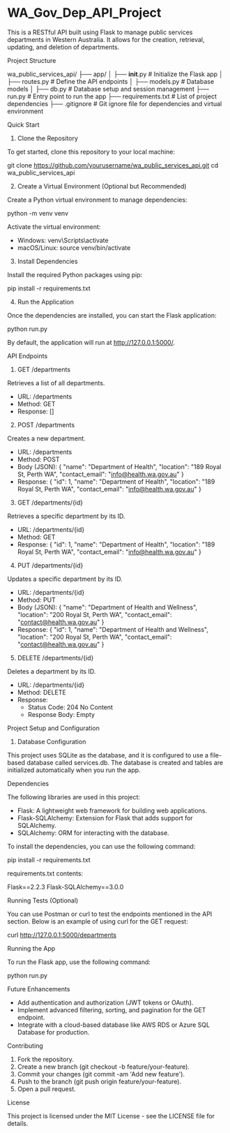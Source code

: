 # WA_Gov_Dep_API_Project
This is a RESTful API built using Flask to manage public services departments in Western Australia. 
It allows for the creation, retrieval, updating, and deletion of departments.

Project Structure

wa_public_services_api/
├── app/
│   ├── __init__.py         # Initialize the Flask app
│   ├── routes.py           # Define the API endpoints
│   ├── models.py           # Database models
│   ├── db.py               # Database setup and session management
├── run.py                  # Entry point to run the app
├── requirements.txt        # List of project dependencies
├── .gitignore              # Git ignore file for dependencies and virtual environment

Quick Start

1. Clone the Repository

To get started, clone this repository to your local machine:

git clone https://github.com/yourusername/wa_public_services_api.git
cd wa_public_services_api

2. Create a Virtual Environment (Optional but Recommended)

Create a Python virtual environment to manage dependencies:

python -m venv venv

Activate the virtual environment:
- Windows:
  venv\Scripts\activate
- macOS/Linux:
  source venv/bin/activate

3. Install Dependencies

Install the required Python packages using pip:

pip install -r requirements.txt

4. Run the Application

Once the dependencies are installed, you can start the Flask application:

python run.py

By default, the application will run at http://127.0.0.1:5000/.

API Endpoints

1. GET /departments

Retrieves a list of all departments.

- URL: /departments
- Method: GET
- Response:
  []

2. POST /departments

Creates a new department.

- URL: /departments
- Method: POST
- Body (JSON):
  {
    "name": "Department of Health",
    "location": "189 Royal St, Perth WA",
    "contact_email": "info@health.wa.gov.au"
  }
- Response:
  {
    "id": 1,
    "name": "Department of Health",
    "location": "189 Royal St, Perth WA",
    "contact_email": "info@health.wa.gov.au"
  }

3. GET /departments/{id}

Retrieves a specific department by its ID.

- URL: /departments/{id}
- Method: GET
- Response:
  {
    "id": 1,
    "name": "Department of Health",
    "location": "189 Royal St, Perth WA",
    "contact_email": "info@health.wa.gov.au"
  }

4. PUT /departments/{id}

Updates a specific department by its ID.

- URL: /departments/{id}
- Method: PUT
- Body (JSON):
  {
    "name": "Department of Health and Wellness",
    "location": "200 Royal St, Perth WA",
    "contact_email": "contact@health.wa.gov.au"
  }
- Response:
  {
    "id": 1,
    "name": "Department of Health and Wellness",
    "location": "200 Royal St, Perth WA",
    "contact_email": "contact@health.wa.gov.au"
  }

5. DELETE /departments/{id}

Deletes a department by its ID.

- URL: /departments/{id}
- Method: DELETE
- Response:
  - Status Code: 204 No Content
  - Response Body: Empty

Project Setup and Configuration

1. Database Configuration

This project uses SQLite as the database, and it is configured to use a file-based database called services.db. The database is created and tables are initialized automatically when you run the app.

Dependencies

The following libraries are used in this project:

- Flask: A lightweight web framework for building web applications.
- Flask-SQLAlchemy: Extension for Flask that adds support for SQLAlchemy.
- SQLAlchemy: ORM for interacting with the database.

To install the dependencies, you can use the following command:

pip install -r requirements.txt

requirements.txt contents:

Flask==2.2.3
Flask-SQLAlchemy==3.0.0

Running Tests (Optional)

You can use Postman or curl to test the endpoints mentioned in the API section. Below is an example of using curl for the GET request:

curl http://127.0.0.1:5000/departments

Running the App

To run the Flask app, use the following command:

python run.py

Future Enhancements

- Add authentication and authorization (JWT tokens or OAuth).
- Implement advanced filtering, sorting, and pagination for the GET endpoint.
- Integrate with a cloud-based database like AWS RDS or Azure SQL Database for production.

Contributing

1. Fork the repository.
2. Create a new branch (git checkout -b feature/your-feature).
3. Commit your changes (git commit -am 'Add new feature').
4. Push to the branch (git push origin feature/your-feature).
5. Open a pull request.

License

This project is licensed under the MIT License - see the LICENSE file for details.


